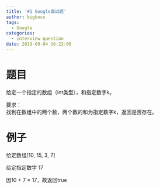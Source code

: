 ```yaml
---
title: '#1 Google面试题'
author: bigboss
tags:
  - Google
categories:
  - interview-question
date: 2019-09-04 16:22:00
---
```

# 题目
给定一个指定的数组（int类型），和指定数字k。

要求：  
找到在数组中的两个数，两个数的和为指定数字k，返回是否存在。

# 例子
给定数组[10, 15, 3, 7]  

给定指定数字 17  

因10 + 7 = 17，故返回true
